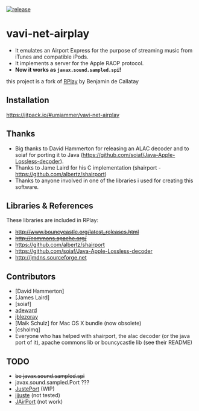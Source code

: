 [![release](https://jitpack.io/v/umjammer/vavi-net-airplay.svg)](https://jitpack.io/#umjammer/vavi-net-airplay)


# vavi-net-airplay

 * It emulates an Airport Express for the purpose of streaming music from iTunes and compatible iPods.
 * It implements a server for the Apple RAOP protocol.
 * **Now it works as `javax.sound.sampled.spi`!**

this project is a fork of [RPlay](https://github.com/bencall/RPlay) by Benjamin de Callatay

## Installation

https://jitpack.io/#umjammer/vavi-net-airplay

## Thanks

 * Big thanks to David Hammerton for releasing an ALAC decoder and to soiaf for porting it to Java (https://github.com/soiaf/Java-Apple-Lossless-decoder).
 * Thanks to Jame Laird for his C implementation (shairport - https://github.com/albertz/shairport)
 * Thanks to anyone involved in one of the libraries i used for creating this software.

## Libraries & References

These libraries are included in RPlay:

 * ~~http://www.bouncycastle.org/latest_releases.html~~
 * ~~http://commons.apache.org/~~
 * https://github.com/albertz/shairport
 * https://github.com/soiaf/Java-Apple-Lossless-decoder
 * http://jmdns.sourceforge.net

## Contributors

 * [David Hammerton]
 * [James Laird]
 * [soiaf]
 * [adeward](https://github.com/adeward)
 * [jblezoray](https://github.com/jblezoray)
 * [Maik Schulz] for Mac OS X bundle (now obsolete)
 * [csholmq]
 * Everyone who has helped with shairport, the alac decoder (or the java port of it), apache commons lib or bouncycastle lib (see their README)

## TODO

 * ~~be javax.sound.sampled.spi~~
 * javax.sound.sampled.Port ???
 * [JustePort](http://nanocrew.net/software/justeport/) (WIP)
 * [jjjuste](http://www.acooke.org/jara/jjjuste/) (not tested)
 * [JAirPort](https://github.com/froks/JAirPort) (not work)